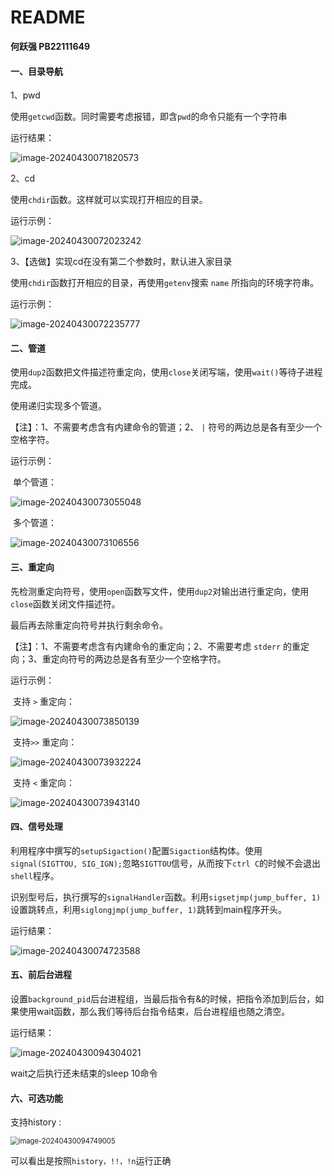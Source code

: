 # README

**何跃强 PB22111649**

#### 一、目录导航

1、pwd

使用`getcwd`函数。同时需要考虑报错，即含`pwd`的命令只能有一个字符串

运行结果：

![image-20240430071820573](C:\Users\Admin\AppData\Roaming\Typora\typora-user-images\image-20240430071820573.png)

2、cd

使用`chdir`函数。这样就可以实现打开相应的目录。

运行示例：

![image-20240430072023242](C:\Users\Admin\AppData\Roaming\Typora\typora-user-images\image-20240430072023242.png)

3、【选做】实现cd在没有第二个参数时，默认进入家目录

使用`chdir`函数打开相应的目录，再使用`getenv`搜索 `name` 所指向的环境字符串。

运行示例：

![image-20240430072235777](C:\Users\Admin\AppData\Roaming\Typora\typora-user-images\image-20240430072235777.png)

#### 二、管道

使用`dup2`函数把文件描述符重定向，使用`close`关闭写端，使用`wait()`等待子进程完成。

使用递归实现多个管道。

【注】：1、不需要考虑含有内建命令的管道；2、 `|` 符号的两边总是各有至少一个空格字符。

运行示例：

​	单个管道：

![image-20240430073055048](C:\Users\Admin\AppData\Roaming\Typora\typora-user-images\image-20240430073055048.png)

​	多个管道：

![image-20240430073106556](C:\Users\Admin\AppData\Roaming\Typora\typora-user-images\image-20240430073106556.png)

#### 三、重定向

先检测重定向符号，使用`open`函数写文件，使用`dup2`对输出进行重定向，使用`close`函数关闭文件描述符。

最后再去除重定向符号并执行剩余命令。

【注】：1、不需要考虑含有内建命令的重定向；2、不需要考虑 `stderr` 的重定向；3、重定向符号的两边总是各有至少一个空格字符。

运行示例：

​	支持 `>` 重定向：

![image-20240430073850139](C:\Users\Admin\AppData\Roaming\Typora\typora-user-images\image-20240430073850139.png)

​	支持`>>`  重定向：

![image-20240430073932224](C:\Users\Admin\AppData\Roaming\Typora\typora-user-images\image-20240430073932224.png)

​	支持 `<` 重定向：

![image-20240430073943140](C:\Users\Admin\AppData\Roaming\Typora\typora-user-images\image-20240430073943140.png)

#### 四、信号处理

利用程序中撰写的`setupSigaction()`配置`Sigaction`结构体。使用`signal(SIGTTOU, SIG_IGN);`忽略`SIGTTOU`信号，从而按下`ctrl C`的时候不会退出`shell`程序。

识别型号后，执行撰写的`signalHandler`函数。利用`sigsetjmp(jump_buffer, 1)`设置跳转点，利用`siglongjmp(jump_buffer, 1)`跳转到main程序开头。

运行结果：

![image-20240430074723588](C:\Users\Admin\AppData\Roaming\Typora\typora-user-images\image-20240430074723588.png)

#### 五、前后台进程

设置`background_pid`后台进程组，当最后指令有&的时候，把指令添加到后台，如果使用wait函数，那么我们等待后台指令结束，后台进程组也随之清空。

运行结果：

![image-20240430094304021](C:\Users\Admin\AppData\Roaming\Typora\typora-user-images\image-20240430094304021.png)

wait之后执行还未结束的sleep 10命令

#### 六、可选功能

支持history :

<img src="C:\Users\Admin\AppData\Roaming\Typora\typora-user-images\image-20240430094749005.png" alt="image-20240430094749005" style="zoom: 80%;" />

可以看出是按照`history，!!，!n`运行正确
